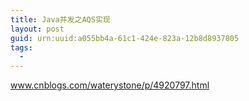```yaml
---
title: Java并发之AQS实现
layout: post
guid: urn:uuid:a055bb4a-61c1-424e-823a-12b8d8937805
tags:
  - 
---
```



www.cnblogs.com/waterystone/p/4920797.html